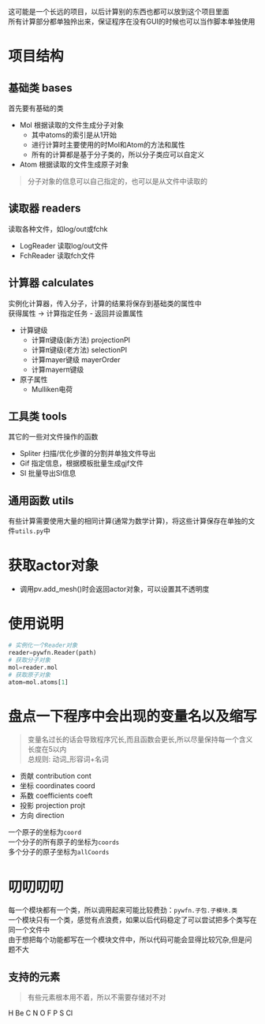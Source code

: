 这可能是一个长远的项目，以后计算别的东西也都可以放到这个项目里面  
所有计算部分都单独拎出来，保证程序在没有GUI的时候也可以当作脚本单独使用
# 项目结构 
## 基础类 bases
首先要有基础的类
- Mol 根据读取的文件生成分子对象
    - 其中atoms的索引是从1开始
    - 进行计算时主要使用的时Mol和Atom的方法和属性
    - 所有的计算都是基于分子类的，所以分子类应可以自定义
- Atom 根据读取的文件生成原子对象  
> 分子对象的信息可以自己指定的，也可以是从文件中读取的
## 读取器 readers
读取各种文件，如log/out或fchk
- LogReader 读取log/out文件
- FchReader 读取fch文件
## 计算器 calculates
实例化计算器，传入分子，计算的结果将保存到基础类的属性中  
获得属性 -> 计算指定任务 - 返回并设置属性
- 计算键级
    - 计算π键级(新方法) projectionPI
    - 计算π键级(老方法) selectionPI
    - 计算mayer键级 mayerOrder
    - 计算mayerπ键级 
- 原子属性
    - Mulliken电荷
## 工具类 tools
其它的一些对文件操作的函数
- Spliter 扫描/优化步骤的分割并单独文件导出
- Gif 指定信息，根据模板批量生成gjf文件
- SI 批量导出SI信息

## 通用函数 utils
有些计算需要使用大量的相同计算(通常为数学计算)，将这些计算保存在单独的文件`utils.py`中

# 获取actor对象
- 调用pv.add_mesh()时会返回actor对象，可以设置其不透明度

# 使用说明
```python
# 实例化一个Reader对象
reader=pywfn.Reader(path)
# 获取分子对象
mol=reader.mol
# 获取原子对象
atom=mol.atoms[1]

```
# 盘点一下程序中会出现的变量名以及缩写
> 变量名过长的话会导致程序冗长,而且函数会更长,所以尽量保持每一个含义长度在5以内  
总规则: 动词_形容词+名词
- 贡献 contribution cont
- 坐标 coordinates coord
- 系数 coefficients coeft
- 投影 projection projt
- 方向 direction 

一个原子的坐标为`coord`  
一个分子的所有原子的坐标为`coords`  
多个分子的原子坐标为`allCoords`
# 叨叨叨叨
每一个模块都有一个类，所以调用起来可能比较费劲：`pywfn.子包.子模块.类`  
一个模块只有一个类，感觉有点浪费，如果以后代码稳定了可以尝试把多个类写在同一个文件中  
由于想把每个功能都写在一个模块文件中，所以代码可能会显得比较冗杂,但是问题不大

## 支持的元素
> 有些元素根本用不着，所以不需要存储对不对

H Be C N O F P S Cl 